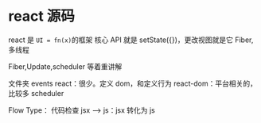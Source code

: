 # react 源码

react 是 `UI = fn(x)`的框架
核心 API 就是 setState({})，更改视图就是它
Fiber,多线程

Fiber,Update,scheduler 等着重讲解

文件夹
events
react：很少。定义 dom，和定义行为
react-dom：平台相关的，比较多
scheduler

Flow Type： 代码检查
jsx --> js：jsx 转化为 js
